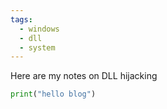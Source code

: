 ```yaml
---
tags:
  - windows
  - dll
  - system
---
```


Here are my notes on DLL hijacking

```python
print("hello blog")
```
